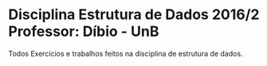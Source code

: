 # Disciplina Estrutura de Dados 2016/2 Professor: Díbio - UnB

Todos Exercícios e trabalhos feitos na disciplina de estrutura de dados.
